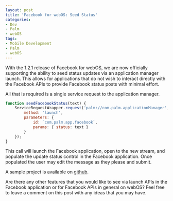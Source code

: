 ```yaml
---
layout: post
title: 'Facebook for webOS: Seed Status'
categories:
- Dev
- Palm
- webOS
tags:
- Mobile Development
- Palm
- webOS
---
```


With the 1.2.1 release of Facebook for webOS, we are now officially supporting the ability to seed status updates via an application manager launch. This allows for applications that do not wish to interact directly with the Facebook APIs to provide Facebook status posts with minimal effort.

All that is required is a single service request to the application manager.

```javascript
function seedFacebookStatus(text) {
    ServiceRequestWrapper.request('palm://com.palm.applicationManager', {
        method: 'launch',
        parameters: {
            id: `com.palm.app.facebook`,
            params: { status: text }
        }
    });
}
```

This call will launch the Facebook application, open to the new stream, and populate the update status control in the Facebook application. Once populated the user may edit the message as they please and submit.

A sample project is available on [github](http://github.com/kpdecker/webos-fbSeedStatus).

Are there any other features that you would like to see via launch APIs in the Facebook application or for Facebook APIs in general on webOS? Feel free to leave a comment on this post with any ideas that you may have.
